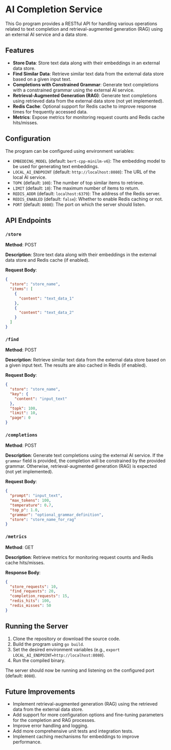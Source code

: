 # AI Completion Service

This Go program provides a RESTful API for handling various operations related to text completion and retrieval-augmented generation (RAG) using an external AI service and a data store.

## Features

- **Store Data**: Store text data along with their embeddings in an external data store.
- **Find Similar Data**: Retrieve similar text data from the external data store based on a given input text.
- **Completions with Constrained Grammar**: Generate text completions with a constrained grammar using the external AI service.
- **Retrieval-Augmented Generation (RAG)**: Generate text completions using retrieved data from the external data store (not yet implemented).
- **Redis Cache**: Optional support for Redis cache to improve response times for frequently accessed data.
- **Metrics**: Expose metrics for monitoring request counts and Redis cache hits/misses.

## Configuration

The program can be configured using environment variables:

- `EMBEDDING_MODEL` (default: `bert-cpp-minilm-v6`): The embedding model to be used for generating text embeddings.
- `LOCAL_AI_ENDPOINT` (default: `http://localhost:8080`): The URL of the local AI service.
- `TOPK` (default: `100`): The number of top similar items to retrieve.
- `LIMIT` (default: `10`): The maximum number of items to return.
- `REDIS_ADDR` (default: `localhost:6379`): The address of the Redis server.
- `REDIS_ENABLED` (default: `false`): Whether to enable Redis caching or not.
- `PORT` (default: `8080`): The port on which the server should listen.

## API Endpoints

### `/store`

**Method**: POST

**Description**: Store text data along with their embeddings in the external data store and Redis cache (if enabled).

**Request Body**:

```json
{
  "store": "store_name",
  "items": [
    {
      "content": "text_data_1"
    },
    {
      "content": "text_data_2"
    }
  ]
}
```

### `/find`

**Method**: POST

**Description**: Retrieve similar text data from the external data store based on a given input text. The results are also cached in Redis (if enabled).

**Request Body**:

```json
{
  "store": "store_name",
  "key": {
    "content": "input_text"
  },
  "topk": 100,
  "limit": 10,
  "page": 0
}
```

### `/completions`

**Method**: POST

**Description**: Generate text completions using the external AI service. If the `grammar` field is provided, the completion will be constrained by the provided grammar. Otherwise, retrieval-augmented generation (RAG) is expected (not yet implemented).

**Request Body**:

```json
{
  "prompt": "input_text",
  "max_tokens": 100,
  "temperature": 0.7,
  "top_p": 1.0,
  "grammar": "optional_grammar_definition",
  "store": "store_name_for_rag"
}
```

### `/metrics`

**Method**: GET

**Description**: Retrieve metrics for monitoring request counts and Redis cache hits/misses.

**Response Body**:

```json
{
  "store_requests": 10,
  "find_requests": 20,
  "completion_requests": 15,
  "redis_hits": 100,
  "redis_misses": 50
}
```

## Running the Server

1. Clone the repository or download the source code.
2. Build the program using `go build`.
3. Set the desired environment variables (e.g., `export LOCAL_AI_ENDPOINT=http://localhost:8080`).
4. Run the compiled binary.

The server should now be running and listening on the configured port (default: `8080`).

## Future Improvements

- Implement retrieval-augmented generation (RAG) using the retrieved data from the external data store.
- Add support for more configuration options and fine-tuning parameters for the completion and RAG processes.
- Improve error handling and logging.
- Add more comprehensive unit tests and integration tests.
- Implement caching mechanisms for embeddings to improve performance.
